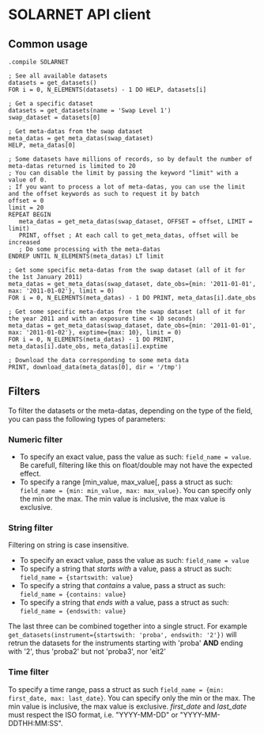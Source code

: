 SOLARNET API client
===================

Common usage
------------
```IDL
.compile SOLARNET

; See all available datasets
datasets = get_datasets()
FOR i = 0, N_ELEMENTS(datasets) - 1 DO HELP, datasets[i]

; Get a specific dataset
datasets = get_datasets(name = 'Swap Level 1')
swap_dataset = datasets[0]

; Get meta-datas from the swap dataset
meta_datas = get_meta_datas(swap_dataset)
HELP, meta_datas[0]

; Some datasets have millions of records, so by default the number of meta-datas returned is limited to 20
; You can disable the limit by passing the keyword "limit" with a value of 0.
; If you want to process a lot of meta-datas, you can use the limit and the offset keywords as such to request it by batch
offset = 0
limit = 20
REPEAT BEGIN
   meta_datas = get_meta_datas(swap_dataset, OFFSET = offset, LIMIT = limit)
   PRINT, offset ; At each call to get_meta_datas, offset will be increased
   ; Do some processing with the meta-datas
ENDREP UNTIL N_ELEMENTS(meta_datas) LT limit

; Get some specific meta-datas from the swap dataset (all of it for the 1st January 2011)
meta_datas = get_meta_datas(swap_dataset, date_obs={min: '2011-01-01', max: '2011-01-02'}, limit = 0)
FOR i = 0, N_ELEMENTS(meta_datas) - 1 DO PRINT, meta_datas[i].date_obs

; Get some specific meta-datas from the swap dataset (all of it for the year 2011 and with an exposure time < 10 seconds)
meta_datas = get_meta_datas(swap_dataset, date_obs={min: '2011-01-01', max: '2011-01-02'}, exptime={max: 10}, limit = 0)
FOR i = 0, N_ELEMENTS(meta_datas) - 1 DO PRINT, meta_datas[i].date_obs, meta_datas[i].exptime

; Download the data corresponding to some meta data
PRINT, download_data(meta_datas[0], dir = '/tmp')

```

Filters
-------

To filter the datasets or the meta-datas, depending on the type of the field, you can pass the following types of parameters:

### Numeric filter
 - To specify an exact value, pass the value as such: `field_name = value`. Be carefull, filtering like this on float/double may not have the expected effect.
 - To specify a range [min_value, max_value[, pass a struct as such: `field_name = {min: min_value, max: max_value}`. You can specify only the min or the max. The min value is inclusive, the max value is exclusive.

### String filter
Filtering on string is case insensitive.

 - To specify an exact value, pass the value as such: `field_name = value`
 - To specify a string that *starts with* a value, pass a struct as such: `field_name = {startswith: value}`
 - To specify a string that *contains* a value, pass a struct as such: `field_name = {contains: value}`
 - To specify a string that *ends with* a value, pass a struct as such: `field_name = {endswith: value}`

The last three can be combined together into a single struct. For example `get_datasets(instrument={startswith: 'proba', endswith: '2'})` will retrun the datasets for the instruments starting with 'proba' **AND** ending with '2', thus 'proba2' but not 'proba3', nor 'eit2'

### Time filter
To specify a time range, pass a struct as such `field_name = {min: first_date, max: last_date}`. You can specify only the min or the max. The min value is inclusive, the max value is exclusive. *first_date* and *last_date* must respect the ISO format, i.e. "YYYY-MM-DD" or "YYYY-MM-DDTHH:MM:SS".
 